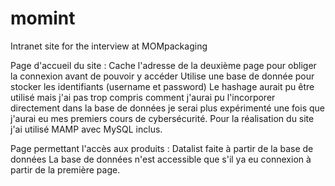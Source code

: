 # momint
Intranet site for the interview at MOMpackaging

Page d'accueil du site : Cache l'adresse de la deuxième page pour obliger la connexion avant de pouvoir y accéder Utilise une base de donnée pour stocker les identifiants (username et password) Le hashage aurait pu être utilisé mais j'ai pas trop compris comment j'aurai pu l'incorporer directement dans la base de données je serai plus expérimenté une fois que j'aurai eu mes premiers cours de cybersécurité. Pour la réalisation du site j'ai utilisé MAMP avec MySQL inclus.

Page permettant l'accès aux produits : Datalist faite à partir de la base de données
La base de données n'est accessible que s'il ya eu connexion à partir de la première page.
